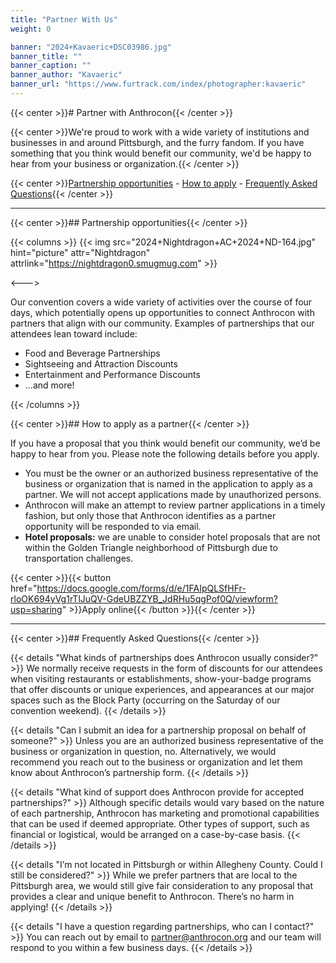 ```yaml
---
title: "Partner With Us"
weight: 0

banner: "2024+Kavaeric+DSC03986.jpg"
banner_title: ""
banner_caption: ""
banner_author: "Kavaeric"
banner_url: "https://www.furtrack.com/index/photographer:kavaeric"
---
```


{{< center >}}# Partner with Anthrocon{{< /center >}}

{{< center >}}We're proud to work with a wide variety of institutions and businesses in and around Pittsburgh, and the furry fandom. If you have something that you think would benefit our community, we'd be happy to hear from your business or organization.{{< /center >}}

{{< center >}}[Partnership opportunities](#partnership-opportunities) - [How to apply](#how-to-apply-as-a-partner) - [Frequently Asked Questions](#frequently-asked-questions){{< /center >}}

***

{{< center >}}## Partnership opportunities{{< /center >}}

{{< columns >}}
{{< img src="2024+Nightdragon+AC+2024+ND-164.jpg" hint="picture" attr="Nightdragon" attrlink="https://nightdragon0.smugmug.com" >}}

<--->

Our convention covers a wide variety of activities over the course of four days, which potentially opens up opportunities to connect Anthrocon with partners that align with our community. Examples of partnerships that our attendees lean toward include:

* Food and Beverage Partnerships
* Sightseeing and Attraction Discounts
* Entertainment and Performance Discounts
* ...and more!

{{< /columns >}}

{{< center >}}## How to apply as a partner{{< /center >}}

If you have a proposal that you think would benefit our community, we’d be happy to hear from you. Please note the following details before you apply.

* You must be the owner or an authorized business representative of the business or organization that is named in the application to apply as a partner. We will not accept applications made by unauthorized persons.
* Anthrocon will make an attempt to review partner applications in a timely fashion, but only those that Anthrocon identifies as a partner opportunity will be responded to via email.
* **Hotel proposals:** we are unable to consider hotel proposals that are not within the Golden Triangle neighborhood of Pittsburgh due to transportation challenges.

{{< center >}}{{< button href="https://docs.google.com/forms/d/e/1FAIpQLSfHFr-rloOK694yVg1rTlJuQV-GdeUBZZYB_JdRHu5qgPof0Q/viewform?usp=sharing" >}}Apply online{{< /button >}}{{< /center >}}

***

{{< center >}}## Frequently Asked Questions{{< /center >}}

{{< details "What kinds of partnerships does Anthrocon usually consider?" >}}
We normally receive requests in the form of discounts for our attendees when visiting restaurants or establishments, show-your-badge programs that offer discounts or unique experiences, and appearances at our major spaces such as the Block Party (occurring on the Saturday of our convention weekend).
{{< /details >}}

{{< details "Can I submit an idea for a partnership proposal on behalf of someone?" >}}
Unless you are an authorized business representative of the business or organization in question, no. Alternatively, we would recommend you reach out to the business or organization and let them know about Anthrocon’s partnership form.
{{< /details >}}

{{< details "What kind of support does Anthrocon provide for accepted partnerships?" >}}
Although specific details would vary based on the nature of each partnership, Anthrocon has marketing and promotional capabilities that can be used if deemed appropriate. Other types of support, such as financial or logistical, would be arranged on a case-by-case basis.
{{< /details >}}

{{< details "I’m not located in Pittsburgh or within Allegheny County. Could I still be considered?" >}}
While we prefer partners that are local to the Pittsburgh area, we would still give fair consideration to any proposal that provides a clear and unique benefit to Anthrocon. There’s no harm in applying!
{{< /details >}}

{{< details "I have a question regarding partnerships, who can I contact?" >}}
You can reach out by email to [partner@anthrocon.org](mailto:partner@anthrocon.org) and our team will respond to you within a few business days.
{{< /details >}}
